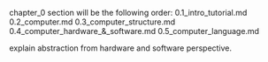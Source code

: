 chapter_0 section will be the following order:
0.1_intro_tutorial.md
0.2_computer.md
0.3_computer_structure.md
0.4_computer_hardware_&_software.md
0.5_computer_language.md


explain abstraction from hardware and software perspective. 